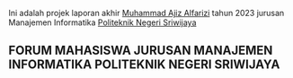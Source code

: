 Ini adalah projek laporan akhir [Muhammad Ajiz Alfarizi](https://github.com/JizzNoLimit) tahun 2023 jurusan Manajemen Informatika [Politeknik Negeri Sriwijaya](https://polsri.ac.id)

## FORUM MAHASISWA JURUSAN MANAJEMEN INFORMATIKA POLITEKNIK NEGERI SRIWIJAYA

